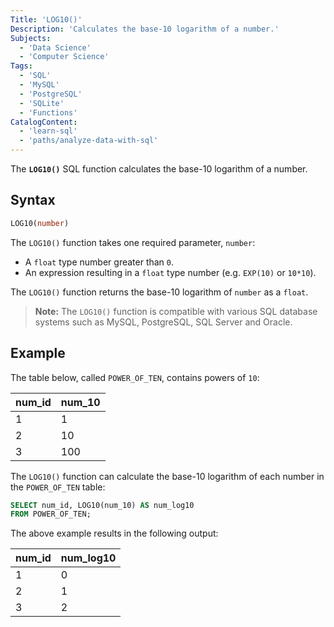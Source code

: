 ```yaml
---
Title: 'LOG10()'
Description: 'Calculates the base-10 logarithm of a number.'
Subjects:
  - 'Data Science'
  - 'Computer Science'
Tags:
  - 'SQL'
  - 'MySQL'
  - 'PostgreSQL'
  - 'SQLite'
  - 'Functions'
CatalogContent:
  - 'learn-sql'
  - 'paths/analyze-data-with-sql'
---
```


The **`LOG10()`** SQL function calculates the base-10 logarithm of a number.

## Syntax

```sql
LOG10(number)
```

The `LOG10()` function takes one required parameter, `number`:

- A `float` type number greater than `0`.
- An expression resulting in a `float` type number (e.g. `EXP(10)` or `10*10`).

The `LOG10()` function returns the base-10 logarithm of `number` as a `float`.

> **Note:** The `LOG10()` function is compatible with various SQL database systems such as MySQL, PostgreSQL, SQL Server and Oracle.

## Example

The table below, called `POWER_OF_TEN`, contains powers of `10`:

| num_id | num_10 |
| ------ | ------ |
| 1      | 1      |
| 2      | 10     |
| 3      | 100    |

The `LOG10()` function can calculate the base-10 logarithm of each number in the `POWER_OF_TEN` table:

```sql
SELECT num_id, LOG10(num_10) AS num_log10
FROM POWER_OF_TEN;
```

The above example results in the following output:

| num_id | num_log10 |
| ------ | --------- |
| 1      | 0         |
| 2      | 1         |
| 3      | 2         |

